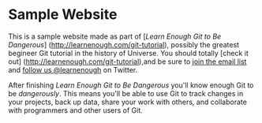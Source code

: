 # Sample Website

This is a sample website made as part of
[*Learn Enough Git to Be Dangerous*] (http://learnenough.com/git-tutorial),
possibly the greatest begineer Git tutorial in the history of Universe. You should totally [check it out] (http://learnenough.com/git-tutorial),and be sure to [join the email list](http://learnenough.com/#email_list) and [follow us @learnenough](http://twitter.com/learnenough) on Twitter.

After finishing *Learn Enough Git to Be Dangerous* you'll know enough Git to be *dangerously*. This means you'll be able to use Git to track changes in your projects, back up data, share your work with others, and collaborate with programmers and other users of Git.
